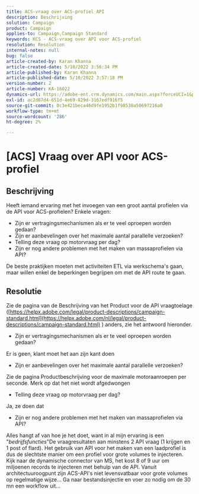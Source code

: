 ```yaml
---
title: ACS-vraag over ACS-profiel API
description: Beschrijving
solution: Campaign
product: Campaign
applies-to: Campaign,Campaign Standard
keywords: KCS - ACS-vraag over API voor ACS-profiel
resolution: Resolution
internal-notes: null
bug: false
article-created-by: Karan Khanna
article-created-date: 5/10/2022 3:56:34 PM
article-published-by: Karan Khanna
article-published-date: 5/10/2022 3:57:18 PM
version-number: 2
article-number: KA-16022
dynamics-url: https://adobe-ent.crm.dynamics.com/main.aspx?forceUCI=1&pagetype=entityrecord&etn=knowledgearticle&id=6cac85be-79d0-ec11-a7b5-00224809c556
exl-id: ac2d67d4-651d-4e69-829d-3167edf916f5
source-git-commit: 0c3e421beca46d9fe1952b1f98538a50697216a0
workflow-type: tm+mt
source-wordcount: '286'
ht-degree: 2%

---
```


# [ACS] Vraag over API voor ACS-profiel

## Beschrijving


Heeft iemand ervaring met het invoegen van een groot aantal profielen via de API voor ACS-profielen? Enkele vragen:

- Zijn er vertragingsmechanismen als er te veel oproepen worden gedaan?
- Zijn er aanbevelingen over het maximale aantal parallelle verzoeken?
- Telling deze vraag op motorvraag per dag?
- Zijn er nog andere problemen met het maken van massaprofielen via API?


De beste praktijken moeten met activiteiten ETL via werkschema&#39;s gaan, maar willen enkel de beperkingen begrijpen om met de API route te gaan.


## Resolutie


Zie de pagina van de Beschrijving van het Product voor de API vraagtoelage ([https://helpx.adobe.com/legal/product-descriptions/campaign-standard.html](https://helpx.adobe.com/nl/legal/product-descriptions/campaign-standard.html) ) anders, zie het antwoord hieronder.



- Zijn er vertragingsmechanismen als er te veel oproepen worden gedaan?


Er is geen, klant moet het aan zijn kant doen

- Zijn er aanbevelingen over het maximale aantal parallelle verzoeken?


Zie de pagina Productbeschrijving voor de maximale motoraanroepen per seconde. Merk op dat het niet wordt afgedwongen

- Telling deze vraag op motorvraag per dag?


Ja, ze doen dat

- Zijn er nog andere problemen met het maken van massaprofielen via API?


Alles hangt af van hoe je het doet, want in al mijn ervaring is een &quot;*bedrijfsfuncties*&quot;De vraagresultaten aan minstens 2 API vraag (1 krijgen en 1 post of flard). Het gebruik van API voor het maken van een laadprofiel is dus de slechtste manier om een profiel voor grote volumes te injecteren. Kijk naar de dynamische connector van MS, het kost 8 of 9 uur om miljoenen records te injecteren met behulp van de API. Vanuit architectuuroogpunt zijn ACS-API&#39;s niet levensvatbaar voor grote volumes op regelmatige wijze... Ga naar bestandsinjectie en voer zo nodig om de 30 mn een workflow uit...
